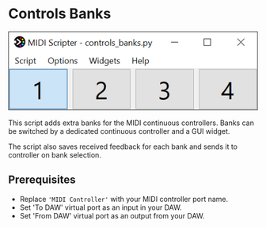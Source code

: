 # Controls Banks

![](/examples/controls_banks/screenshot.png)

This script adds extra banks for the MIDI continuous controllers. 
Banks can be switched by a dedicated continuous controller and a GUI widget. 

The script also saves received feedback for each bank and sends it to 
controller on bank selection.

## Prerequisites

- Replace `'MIDI Controller'` with your MIDI controller port name.
- Set 'To DAW' virtual port as an input in your DAW.
- Set 'From DAW' virtual port as an output from your DAW.
